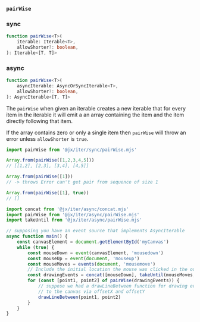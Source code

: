 ### `pairWise`

### sync

```ts
function pairWise<T>(
    iterable: Iterable<T>,
    allowShorter?: boolean,
): Iterable<[T, T]>
```

### async

```ts
function pairWise<T>(
    asyncIterable: AsyncOrSyncIterable<T>,
    allowShorter?: boolean,
): AsyncIterable<[T, T]>
```

The `pairWise` when given an iterable creates a new iterable that for every
item in the iterable it will emit a an array containing the item and the item
directly following that item.

If the array contains zero or only a single item then `pairWise` will throw an error unless `allowShorter` is `true`.

```js
import pairWise from '@jx/iter/sync/pairWise.mjs'

Array.from(pairWise([1,2,3,4,5]))
// [[1,2], [2,3], [3,4], [4,5]]

Array.from(pairWise([1]))
// -> throws Error can't get pair from sequence of size 1

Array.from(pairWise([1], true))
// []
```

```js
import concat from '@jx/iter/async/concat.mjs'
import pairWise from '@jx/iter/async/pairWise.mjs'
import takeUntil from '@jx/iter/async/pairWise.mjs'

// supposing you have an event source that implements AsyncIterable
async function main() {
    const canvasElement = document.getElementById('myCanvas')
    while (true) {
        const mouseDown = event(canvasElement, 'mousedown')
        const mouseUp = event(document, 'mouseup')
        const mouseMoves = events(document, 'mousemove')
        // Include the initial location the mouse was clicked in the output line
        const drawingEvents = concat([mouseDown], takeUntil(mouseMoves, _ => mouseUp))
        for (const [point1, point2] of pairWise(drawingEvents)) {
            // suppose we had a drawLineBetween function for drawing event locations
            // to the canvas via offsetX and offsetY
            drawLineBetween(point1, point2)
        }
    }
}
```
